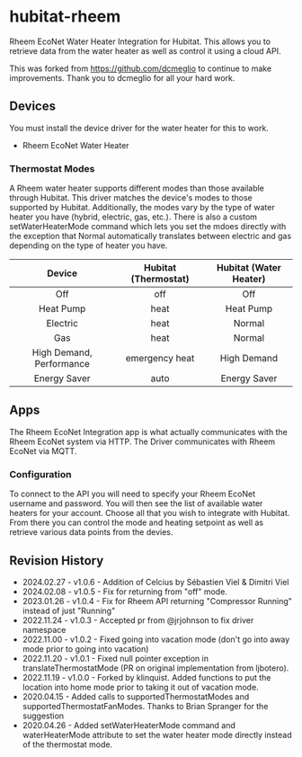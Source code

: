 # hubitat-rheem
Rheem EcoNet Water Heater Integration for Hubitat. This allows you to retrieve data from the water heater as well as control it using a cloud API.

This was forked from https://github.com/dcmeglio to continue to make improvements.  Thank you to dcmeglio for all your hard work.
 
## Devices
You must install the device driver for the water heater for this to work.
* Rheem EcoNet Water Heater

### Thermostat Modes
A Rheem water heater supports different modes than those available through Hubitat. This driver matches the device's modes to those supported by Hubitat. Additionally, the modes vary by the type of water heater you have (hybrid, electric, gas, etc.). There is also a custom setWaterHeaterMode command which lets you set the mdoes directly with the exception that Normal automatically translates between electric and gas depending on the type of heater you have.

|           Device         |      Hubitat (Thermostat)      |       Hubitat (Water Heater)      |
|:------------------------:|:------------------------------:|:---------------------------------:|
| Off                      | off                            | Off                               |
| Heat Pump                | heat                           | Heat Pump                         |
| Electric                 | heat                           | Normal                            |
| Gas                      | heat                           | Normal                            |
| High Demand, Performance | emergency heat                 | High Demand                       |
| Energy Saver             | auto                           | Energy Saver                      |

## Apps
The Rheem EcoNet Integration app is what actually communicates with the Rheem EcoNet system via HTTP.
The Driver communicates with Rheem EcoNet via MQTT.

### Configuration
To connect to the API you will need to specify your Rheem EcoNet username and password. You will then see the list of available water heaters for your account. Choose all that you wish to integrate with Hubitat. From there you can control the mode and heating setpoint as well as retrieve various data points from the devies.



## Revision History
* 2024.02.27 - v1.0.6 - Addition of Celcius by Sébastien Viel & Dimitri Viel
* 2024.02.08 - v1.0.5 - Fix for returning from "off" mode.
* 2023.01.26 - v1.0.4 - Fix for Rheem API returning "Compressor Running" instead of just "Running"
* 2022.11.24 - v1.0.3 - Accepted pr from @jrjohnson to fix driver namespace
* 2022.11.00 - v1.0.2 - Fixed going into vacation mode (don't go into away mode prior to going into vacation)
* 2022.11.20 - v1.0.1 - Fixed null pointer exception in translateThermostatMode (PR on original implementation from ljbotero).
* 2022.11.19 - v1.0.0 - Forked by klinquist.  Added functions to put the location into home mode prior to taking it out of vacation mode.
* 2020.04.15 - Added calls to supportedThermostatModes and supportedThermostatFanModes. Thanks to Brian Spranger for the suggestion
* 2020.04.26 - Added setWaterHeaterMode command and waterHeaterMode attribute to set the water heater mode directly instead of the thermostat mode.